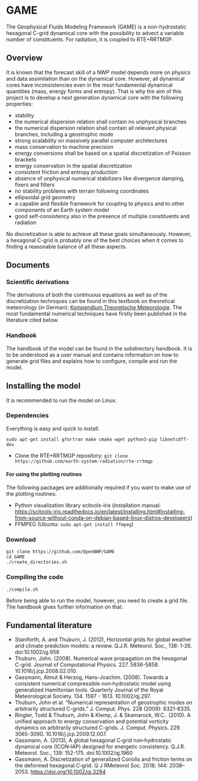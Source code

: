 
# GAME

The Geophysical Fluids Modeling Framework (GAME) is a non-hydrostatic hexagonal C-grid dynamical core with the possibility to advect a variable number of constituents. For radiation, it is coupled to RTE+RRTMGP.

## Overview

It is known that the forecast skill of a NWP model depends more on physics and data assimilation than on the dynamical core. However, all dynamical cores have inconsistencies even in the most fundamental dynamical quantities (mass, energy forms and entropy). That is why the aim of this project is to develop a next generation dynamical core with the following properties:

* stability
* the numerical dispersion relation shall contain no unphysical branches
* the numerical dispersion relation shall contain all relevant physical branches, including a geostrophic mode
* strong scalability on massively parallel computer architectures
* mass conservation to machine precision
* energy conversions shall be based on a spatial discretization of Poisson brackets
* energy conservation in the spatial discretization
* consistent friction and entropy production
* absence of unphysical numerical stabilizers like divergence damping, fixers and filters
* no stability problems with terrain following coordinates
* ellipsoidal grid geometry
* a capable and flexible framework for coupling to physics and to other components of an Earth system model
* good self-consistency also in the presence of multiple constituents and radiation

No discretization is able to achieve all these goals simultaneously. However, a hexagonal C-grid is probably one of the best choices when it comes to finding a reasonable balance of all these aspects.

## Documents

### Scientific derivations

The derivations of both the continuous equations as well as of the discretization techniques can be found in this textbook on theoretical meteorology (in German): [Kompendium Theoretische Meteorologie](https://raw.githubusercontent.com/MHBalsmeier/kompendium/main/kompendium.pdf). The most fundamental numerical techniques have firstly been published in the literature cited below.

### Handbook

The handbook of the model can be found in the subdirectory handbook. It is to be understood as a user manual and contains information on how to generate grid files and explains how to configure, compile and run the model.

## Installing the model

It is recommended to run the model on Linux.

### Dependencies

Everything is easy and quick to install.

	sudo apt-get install gfortran make cmake wget python3-pip libnetcdff-dev

* Clone the RTE+RRTMGP repository: `git clone https://github.com/earth-system-radiation/rte-rrtmgp`

#### For using the plotting routines

The following packages are additionally required if you want to make use of the plotting routines:

* Python visualization library scitools-iris (installation manual: https://scitools-iris.readthedocs.io/en/latest/installing.html#installing-from-source-without-conda-on-debian-based-linux-distros-developers)
* FFMPEG (Ubuntu: `sudo apt-get install ffmpeg`)

### Download

	git clone https://github.com/OpenNWP/GAME
	cd GAME
	./create_directories.sh

### Compiling the code

	./compile.sh

Before being able to run the model, however, you need to create a grid file. The handbook gives further information on that.

## Fundamental literature

* Staniforth, A. and Thuburn, J. (2012), Horizontal grids for global weather and climate prediction models: a review. Q.J.R. Meteorol. Soc., 138: 1-26. doi:10.1002/qj.958
* Thuburn, John. (2008). Numerical wave propagation on the hexagonal C-grid. Journal of Computational Physics. 227. 5836-5858. 10.1016/j.jcp.2008.02.010. 
* Gassmann, Almut & Herzog, Hans-Joachim. (2008). Towards a consistent numerical compressible non‐hydrostatic model using generalized Hamiltonian tools. Quarterly Journal of the Royal Meteorological Society. 134. 1597 - 1613. 10.1002/qj.297.
* Thuburn, John et al. “Numerical representation of geostrophic modes on arbitrarily structured C-grids.” J. Comput. Phys. 228 (2009): 8321-8335.
* Ringler, Todd & Thuburn, John & Klemp, J. & Skamarock, W.C.. (2010). A unified approach to energy conservation and potential vorticity dynamics on arbitrarily structured C-grids. J. Comput. Physics. 229. 3065-3090. 10.1016/j.jcp.2009.12.007.
* Gassmann, A. (2013), A global hexagonal C‐grid non‐hydrostatic dynamical core (ICON‐IAP) designed for energetic consistency. Q.J.R. Meteorol. Soc., 139: 152-175. doi:10.1002/qj.1960
* Gassmann, A. Discretization of generalized Coriolis and friction terms on the deformed hexagonal C‐grid. Q J RMeteorol Soc. 2018; 144: 2038– 2053. https://doi.org/10.1002/qj.3294



